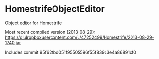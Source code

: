 HomestrifeObjectEditor
================

Object editor for Homestrife

Most recent compiled version (2013-08-29): https://dl.dropboxusercontent.com/u/47252499/Homestrife/2013-08-29-1740.jar

Includes commit 95f62fbd051f95505596f55f839c3e4a86891cf0
